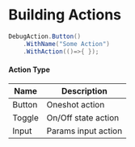 # Building Actions

```csharp
DebugAction.Button()
    .WithName("Some Action")
    .WithAction(()=>{ });
```

#### Action Type

| Name | Description |
| ---- | ---- |
| Button | Oneshot action |
| Toggle | On/Off state action |
| Input | Params input action |